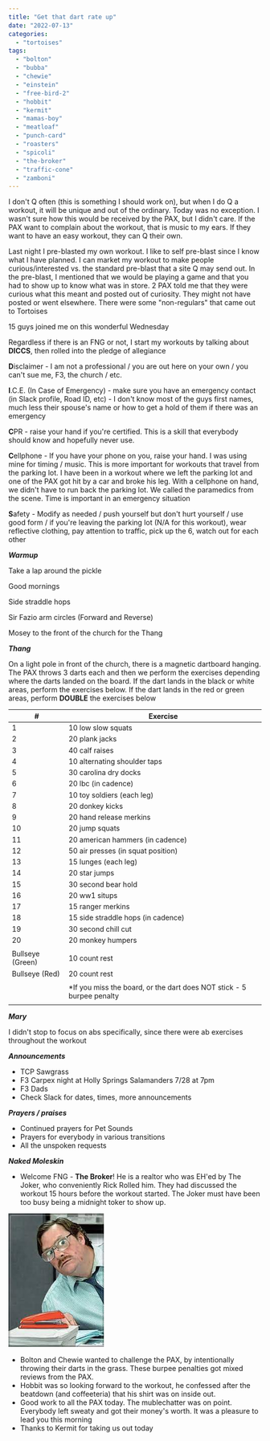 ```yaml
---
title: "Get that dart rate up"
date: "2022-07-13"
categories: 
  - "tortoises"
tags: 
  - "bolton"
  - "bubba"
  - "chewie"
  - "einstein"
  - "free-bird-2"
  - "hobbit"
  - "kermit"
  - "mamas-boy"
  - "meatloaf"
  - "punch-card"
  - "roasters"
  - "spicoli"
  - "the-broker"
  - "traffic-cone"
  - "zamboni"
---
```


I don't Q often (this is something I should work on), but when I do Q a workout, it will be unique and out of the ordinary. Today was no exception. I wasn't sure how this would be received by the PAX, but I didn't care. If the PAX want to complain about the workout, that is music to my ears. If they want to have an easy workout, they can Q their own.

Last night I pre-blasted my own workout. I like to self pre-blast since I know what I have planned. I can market my workout to make people curious/interested vs. the standard pre-blast that a site Q may send out. In the pre-blast, I mentioned that we would be playing a game and that you had to show up to know what was in store. 2 PAX told me that they were curious what this meant and posted out of curiosity. They might not have posted or went elsewhere. There were some "non-regulars" that came out to Tortoises

15 guys joined me on this wonderful Wednesday

Regardless if there is an FNG or not, I start my workouts by talking about **DICCS**, then rolled into the pledge of allegiance

**D**isclaimer - I am not a professional / you are out here on your own / you can't sue me, F3, the church / etc.

**I**.C.E. (In Case of Emergency) - make sure you have an emergency contact (in Slack profile, Road ID, etc) - I don't know most of the guys first names, much less their spouse's name or how to get a hold of them if there was an emergency

**C**PR - raise your hand if you're certified. This is a skill that everybody should know and hopefully never use.

**C**ellphone - If you have your phone on you, raise your hand. I was using mine for timing / music. This is more important for workouts that travel from the parking lot. I have been in a workout where we left the parking lot and one of the PAX got hit by a car and broke his leg. With a cellphone on hand, we didn't have to run back the parking lot. We called the paramedics from the scene. Time is important in an emergency situation

**S**afety - Modify as needed / push yourself but don't hurt yourself / use good form / if you're leaving the parking lot (N/A for this workout), wear reflective clothing, pay attention to traffic, pick up the 6, watch out for each other

**_Warmup_**

Take a lap around the pickle

Good mornings

Side straddle hops

Sir Fazio arm circles (Forward and Reverse)

Mosey to the front of the church for the Thang

**_Thang_**

On a light pole in front of the church, there is a magnetic dartboard hanging. The PAX throws 3 darts each and then we perform the exercises depending where the darts landed on the board. If the dart lands in the black or white areas, perform the exercises below. If the dart lands in the red or green areas, perform **DOUBLE** the exercises below

| # | Exercise |
| --- | --- |
| 1 | 10 low slow squats |
| 2 | 20 plank jacks |
| 3 | 40 calf raises |
| 4 | 10 alternating shoulder taps |
| 5 | 30 carolina dry docks |
| 6 | 20 lbc (in cadence) |
| 7 | 10 toy soldiers (each leg) |
| 8 | 20 donkey kicks |
| 9 | 20 hand release merkins |
| 10 | 20 jump squats |
| 11 | 20 american hammers (in cadence) |
| 12 | 50 air presses (in squat position) |
| 13 | 15 lunges (each leg) |
| 14 | 20 star jumps |
| 15 | 30 second bear hold |
| 16 | 20 ww1 situps |
| 17 | 15 ranger merkins |
| 18 | 15 side straddle hops (in cadence) |
| 19 | 30 second chill cut |
| 20 | 20 monkey humpers |
|  |  |
| Bullseye (Green) | 10 count rest |
| Bullseye (Red) | 20 count rest |
|  |  |
|  | \*If you miss the board, or the dart does NOT stick - 5 burpee penalty |
|  |  |

**_Mary_**

I didn't stop to focus on abs specifically, since there were ab exercises throughout the workout

**_Announcements_**

- TCP Sawgrass
- F3 Carpex night at Holly Springs Salamanders 7/28 at 7pm
- F3 Dads
- Check Slack for dates, times, more announcements

**_Prayers / praises_**

- Continued prayers for Pet Sounds
- Prayers for everybody in various transitions
- All the unspoken requests

**_Naked Moleskin_**

- Welcome FNG - **The Broker**! He is a realtor who was EH'ed by The Joker, who conveniently Rick Rolled him. They had discussed the workout 15 hours before the workout started. The Joker must have been too busy being a midnight toker to show up.

![](images/image.png)

- Bolton and Chewie wanted to challenge the PAX, by intentionally throwing their darts in the grass. These burpee penalties got mixed reviews from the PAX.
- Hobbit was so looking forward to the workout, he confessed after the beatdown (and coffeeteria) that his shirt was on inside out.
- Good work to all the PAX today. The mublechatter was on point. Everybody left sweaty and got their money's worth. It was a pleasure to lead you this morning
- Thanks to Kermit for taking us out today
